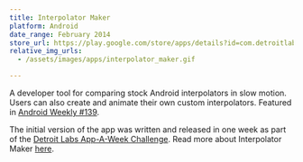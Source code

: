 ```yaml
---
title: Interpolator Maker
platform: Android
date_range: February 2014
store_url: https://play.google.com/store/apps/details?id=com.detroitlabs.interpolatormaker&hl=en
relative_img_urls:
  - /assets/images/apps/interpolator_maker.gif

---
```


A developer tool for comparing stock Android interpolators in slow motion. Users can also create and animate their own custom interpolators. Featured in [Android Weekly #139](http://androidweekly.net/issues/issue-139).

The initial version of the app was written and released in one week as part of the [Detroit Labs App-A-Week Challenge](http://www.detroitlabs.com/blog/2015/2/17/t3axsa6jufq56bnlo175k2g7k1r9fa). Read more about Interpolator Maker [here](http://www.detroitlabs.com/blog/2015/3/9/app-a-week-interpolator-maker).

